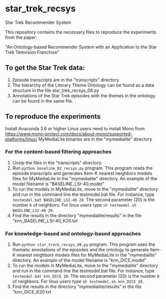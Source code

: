 # star_trek_recsys
Star Trek Recommender System

This repository contains the necessary files to reproduce the experiments from the paper:

"An Ontology-based Recommender System with an Application to the Star Trek Television Franchise"

## To get the Star Trek data:
1. Episode transcripts are in the "transcripts" directory
2. The hierarchy of the Literary Theme Ontology can be found as a data structure in the file star_trek_recsys_08.py
3. Annotations of the Star Trek episodes with the themes in the ontology can be found in the same file.

## To reproduce the experiments
Install Anaconda 3.6 or higher
Linux users need to install Mono from https://www.mono-project.com/docs/about-mono/supported-platforms/linux/
MyMediaLite binaries are in the "mymedialite" directory
### For the content-based filtering approaches
1. Unzip the files in the "transcripts" directory.
2. Run `python baseline_02_recsys.py` program. This program reads the episode transcripts and generates Item-K nearest neighbors models files for MyMediaLite in the "mymedialite" directory. An example of the model filename is "BASELINE_LSI-40.model"
3. To run the models in MyMediaLite, move to the "mymedialite" directory and run in the command line the testmodel.bat file. For instance, type `testmodel.bat BASELINE_LSI-40 20`. The second parameter (20) is the number k of neighbors. For linux users type `sh testmodel.sh BASELINE_LSI-40 20`.
4. Find the results in the directory "mymedialite/results" in the file "knn_BASELINE_LSI-40_K20.txt
### For knowledge-based and ontology-based approaches
1. Run `python star_treck_recsys_08.py` program. This program uses the thematic annotations of the episodes and the ontology to generate Item-K nearest neighbors models files for MyMediaLite in the "mymedialite" directory. An example of the model filename is "knn_DICE.model"
3. To run the models in MyMediaLite, move to the "mymedialite" directory and run in the command line the testmodel.bat file. For instance, type `testmodel.bat knn_DICE 20`. The second parameter (20) is the number k of neighbors. For linux users type `sh testmodel.sh knn_DICE 20`.
4. Find the results in the directory "mymedialite/results" in the file "knn_DICE_K20.txt






